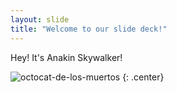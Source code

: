 ```yaml
---
layout: slide
title: "Welcome to our slide deck!"
---
```


Hey! It's Anakin Skywalker!

![octocat-de-los-muertos](https://octodex.github.com/images/octocat-de-los-muertos.jpg)
{: .center}
